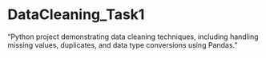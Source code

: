 # DataCleaning_Task1
“Python project demonstrating data cleaning techniques, including handling missing values, duplicates, and data type conversions using Pandas.”

